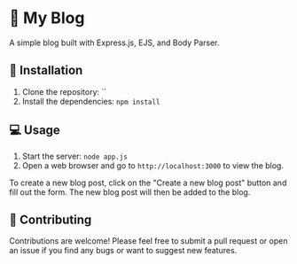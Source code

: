 # 📝 My Blog

A simple blog built with Express.js, EJS, and Body Parser. 

## 🚀 Installation

1. Clone the repository: ``
2. Install the dependencies: `npm install`

## 💻 Usage

1. Start the server: `node app.js`
2. Open a web browser and go to `http://localhost:3000` to view the blog.

To create a new blog post, click on the "Create a new blog post" button and fill out the form. The new blog post will then be added to the blog.

## 🤝 Contributing

Contributions are welcome! Please feel free to submit a pull request or open an issue if you find any bugs or want to suggest new features.



